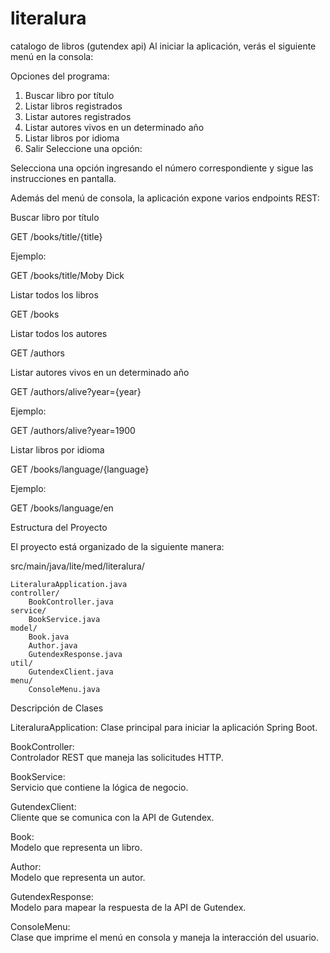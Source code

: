 # literalura
catalogo de libros (gutendex api)
Al iniciar la aplicación, verás el siguiente menú en la consola:  

Opciones del programa:  

1. Buscar libro por título
2. Listar libros registrados
3. Listar autores registrados
4. Listar autores vivos en un determinado año
5. Listar libros por idioma
6. Salir
Seleccione una opción:


Selecciona una opción ingresando el número correspondiente y sigue las instrucciones en pantalla.  

Además del menú de consola, la aplicación expone varios endpoints REST:  


Buscar libro por título  

GET /books/title/{title}  

Ejemplo:  

GET /books/title/Moby Dick

Listar todos los libros  

GET /books  


Listar todos los autores  

GET /authors  


Listar autores vivos en un determinado año  

GET /authors/alive?year={year}  

Ejemplo:  

GET /authors/alive?year=1900  


Listar libros por idioma  

GET /books/language/{language}  

Ejemplo:  

GET /books/language/en  


Estructura del Proyecto  

El proyecto está organizado de la siguiente manera:  

src/main/java/lite/med/literalura/  

    LiteraluraApplication.java
    controller/
        BookController.java
    service/
        BookService.java
    model/
        Book.java
        Author.java
        GutendexResponse.java
    util/
        GutendexClient.java
    menu/
        ConsoleMenu.java  
        

Descripción de Clases  

LiteraluraApplication: Clase principal para iniciar la aplicación Spring Boot.  

BookController:  
Controlador REST que maneja las solicitudes HTTP.  

BookService:  
Servicio que contiene la lógica de negocio.  

GutendexClient:  
Cliente que se comunica con la API de Gutendex.  

Book:  
Modelo que representa un libro.  

Author:  
Modelo que representa un autor.  

GutendexResponse:  
Modelo para mapear la respuesta de la API de Gutendex.  

ConsoleMenu:  
Clase que imprime el menú en consola y maneja la interacción del usuario.        

